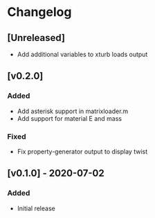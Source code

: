 # Changelog

## [Unreleased]
- Add additional variables to xturb loads output


## [v0.2.0]
### Added
- Add asterisk support in matrixloader.m
- Add support for material E and mass

### Fixed
- Fix property-generator output to display twist

## [v0.1.0] - 2020-07-02
### Added
- Initial release
